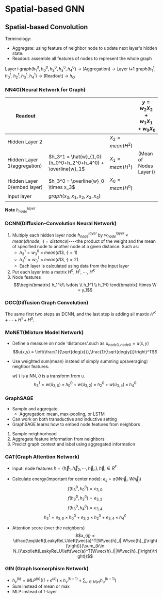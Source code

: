 # Spatial-based GNN

## Spatial-based Convolution
Terminology: 
- Aggregate: using feature of neighbor node to update next layer's hidden state.
- Readout: assemble all features of nodes to represent the whole graph

Layer i graph$(h_1^0,h_0^0,h_2^0,h_3^0,h_4^0)$ $\rightarrow$ (Aggregation) $\rightarrow$ Layer i+1 graph$(h_1^1,h_0^1,h_2^1,h_3^1,h_4^1)$ $\rightarrow$ (Readout) $\rightarrow$ $h_G$

### NN4G(Neural Network for Graph)
|Readout|||$y=w_2X_2+w_1X_1+w_0X_0$|
|--|--|--|--|
|Hidden Layer 2||$X_2 = mean(H^2)$||
|Hidden Layer 1(aggregation)|$h_3^1 = \hat{w}_{1,0}(h_0^0+h_2^0+h_4^0) + \overline{w}_1$|$X_1 = mean(H^1)$|(Mean of Nodes Layer i)|
|Hidden Layer 0(embed layer)|$h_3^0 = \overline{w}_0 \times x_3$|$X_0 = mean(H^0)$|
|Input layer|$graph(x_0,x_1,x_2,x_3,x_4)$||

**Note** $h_{node}^{layer}$

### DCNN(Diffusion-Convolution Neural Network)
1. Multiply each hidden layer node $h_{node}^{layer}$ by $w_{node}^{layer} \times mean(d(node,\cdot)=distance)$----the product of the weight and the mean of specified node to another node at a given distance. Such as: 
   - $h_3^1 = w_3^0 \times mean(d(3,\cdot)=1)$
   - $h_3^0 = w_3^1 \times mean(d(3,\cdot)=2)$
   - Each layer is calculated using data from the input layer
2. Put each layer into a matrix $H^0$, $H^1$, $\cdots$, $H^K$
3. Node features
   $$\begin{bmatrix} h_1^k\\ \vdots \\ h_1^1 \\ h_1^0 \end{bmatrix} \times W = y_1$$ 

### DGC(Diffusion Graph Convolution)
The same first two steps as DCNN, and the last step is adding all maxtix $H^K+\cdots+H^1+H^0$. 

### MoNET(Mixture Model Network)
- Define a measure on node 'distances'.such as $u_{node3,node0} = u(x,y)$ 
$$u(x,y) = \left(\frac{1}{\sqrt{deg(x)}},\frac{1}{\sqrt{deg(y)}}\right)^T$$
- Use weighted sum(mean) instead of simply summing up(averaging) neighbor features. 
   
  $w(\cdot)$ is a NN, $\hat{u}$ is a transform from u.
$$h_3^1 = w(\hat{u}_{3,0})\times h_0^0 + w(\hat{u}_{3,2}) \times h_2^0 + w(\hat{u}_{3,4}) \times h_4^0 $$

### GraphSAGE
- Sample and aggregate
  - Aggregation: mean, max-pooling, or LSTM
- Can work on both transductive and inductive setting
- GraphSAGE learns how to embed node features from neighbors

1. Sample neighborhood
2. Aggregate feature information from neighbors
3. Predict graph context and label using aggregated information

### GAT(Graph Attention Network)
- Input: node features $h = \lbrace\vec{h}_1, \vec{h}_2, \cdots, \vec{h}_n\rbrace, \vec{h}_i \in R^F$
- Calculate energy(important for center node): $e_{ij} = a(W\vec{h}_i,W\vec{h}_j)$
  $$f(h_3^0,h_0^0)=e_{3,0}$$
  $$f(h_3^0,h_2^0)=e_{3,2}$$
  $$f(h_3^0,h_4^0)=e_{3,4}$$
  $$h_3^1 = e_{3,0}\times h_0^0 + e_{3,2}\times h_2^0 + e_{3,4}\times h_4^0$$

- Attention score (over the neighbors)
  $$a_{ij} =  \dfrac{\exp\left(LeakyReLU\left(\vec{a}^T[W\vec{h}_i||W\vec{h}_j]\right)\right)}{\sum_{k\in N_i}\exp\left(LeakyReLU\left(\vec{a}^T[W\vec{h}_i||W\vec{h}_j]\right)\right)}$$

### GIN (Graph Isomorphism Network)
- $h_v^{(k)} = MLP^{(k)}\left( (1 + \epsilon^{(k)})\times h_v^{(k-1)} + \sum_{u\in N(v)}h_u^{(k-1)}\right)$
- Sum instead of mean or max 
- MLP instead of 1-layer

      

